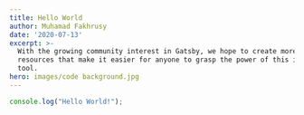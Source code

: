 ```yaml
---
title: Hello World
author: Muhamad Fakhrusy
date: '2020-07-13'
excerpt: >-
  With the growing community interest in Gatsby, we hope to create more
  resources that make it easier for anyone to grasp the power of this incredible
  tool.
hero: images/code background.jpg
---
```

```javascript
console.log("Hello World!");
```
